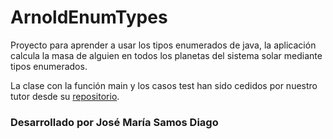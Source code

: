 # ArnoldEnumTypes

Proyecto para aprender a usar los tipos enumerados de java, la aplicación calcula la masa de alguien en todos los planetas del sistema solar mediante tipos enumerados.

La clase con la función main y los casos test han sido cedidos por nuestro tutor desde su [repositorio](https://github.com/dfleta/Java/tree/master/arnoldEnumTypeMaven).

### Desarrollado por José María Samos Diago